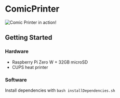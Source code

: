 # ComicPrinter

![Comic Printer in action!](/home/jamesc/PycharmProjects/ComicPrinter/comic_printer.gif "Comic Printer")

## Getting Started
### Hardware
- Raspberry Pi Zero W + 32GB microSD
- CUPS heat printer
### Software
Install dependencies with `bash installDependencies.sh`